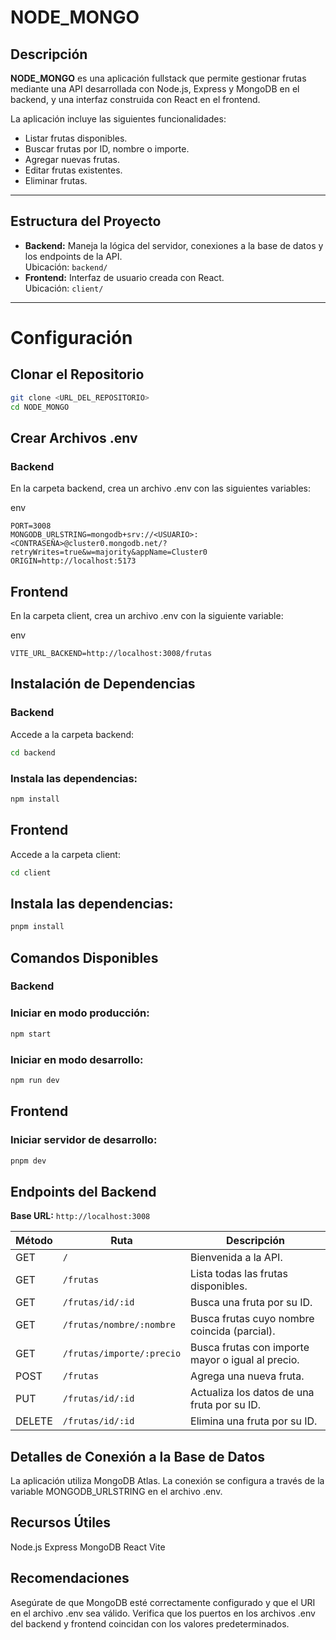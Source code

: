 # NODE_MONGO

## Descripción
**NODE_MONGO** es una aplicación fullstack que permite gestionar frutas mediante una API desarrollada con Node.js, Express y MongoDB en el backend, y una interfaz construida con React en el frontend.

La aplicación incluye las siguientes funcionalidades:
- Listar frutas disponibles.
- Buscar frutas por ID, nombre o importe.
- Agregar nuevas frutas.
- Editar frutas existentes.
- Eliminar frutas.

---

## Estructura del Proyecto
- **Backend:** Maneja la lógica del servidor, conexiones a la base de datos y los endpoints de la API.  
  Ubicación: `backend/`
- **Frontend:** Interfaz de usuario creada con React.  
  Ubicación: `client/`

---

# Configuración

## Clonar el Repositorio
```bash
git clone <URL_DEL_REPOSITORIO>
cd NODE_MONGO

```

## Crear Archivos .env
### Backend
En la carpeta backend, crea un archivo .env con las siguientes variables:

env

```env
PORT=3008
MONGODB_URLSTRING=mongodb+srv://<USUARIO>:<CONTRASEÑA>@cluster0.mongodb.net/?retryWrites=true&w=majority&appName=Cluster0
ORIGIN=http://localhost:5173
```

## Frontend
En la carpeta client, crea un archivo .env con la siguiente variable:

env

```env
VITE_URL_BACKEND=http://localhost:3008/frutas

```

## Instalación de Dependencias
### Backend
Accede a la carpeta backend:

```bash
cd backend
```

### Instala las dependencias:

```bash
npm install
```

## Frontend
Accede a la carpeta client:

```bash
cd client
```

## Instala las dependencias:

```bash
pnpm install
```

## Comandos Disponibles
### Backend

### Iniciar en modo producción:

```bash
npm start
```

### Iniciar en modo desarrollo:

```bash
npm run dev
```

## Frontend
### Iniciar servidor de desarrollo:

```bash
pnpm dev
```

## Endpoints del Backend
**Base URL:** `http://localhost:3008`

| Método  | Ruta                     | Descripción                                     |
|---------|--------------------------|-------------------------------------------------|
| GET     | `/`                      | Bienvenida a la API.                           |
| GET     | `/frutas`                | Lista todas las frutas disponibles.            |
| GET     | `/frutas/id/:id`         | Busca una fruta por su ID.                     |
| GET     | `/frutas/nombre/:nombre` | Busca frutas cuyo nombre coincida (parcial).   |
| GET     | `/frutas/importe/:precio`| Busca frutas con importe mayor o igual al precio. |
| POST    | `/frutas`                | Agrega una nueva fruta.                        |
| PUT     | `/frutas/id/:id`         | Actualiza los datos de una fruta por su ID.    |
| DELETE  | `/frutas/id/:id`         | Elimina una fruta por su ID.                   |



## Detalles de Conexión a la Base de Datos
La aplicación utiliza MongoDB Atlas. La conexión se configura a través de la variable MONGODB_URLSTRING en el archivo .env.

## Recursos Útiles
Node.js
Express
MongoDB
React
Vite

## Recomendaciones
Asegúrate de que MongoDB esté correctamente configurado y que el URI en el archivo .env sea válido.
Verifica que los puertos en los archivos .env del backend y frontend coincidan con los valores predeterminados.





